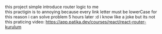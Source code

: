 this project simple introduce router logic to me  
this practigin is to annoying because every link letter must be lowerCase for this reason i can solve problem 5 hours later :d i know like a joke but its not
this praticing video: https://app.patika.dev/courses/react/react-router-kurulum